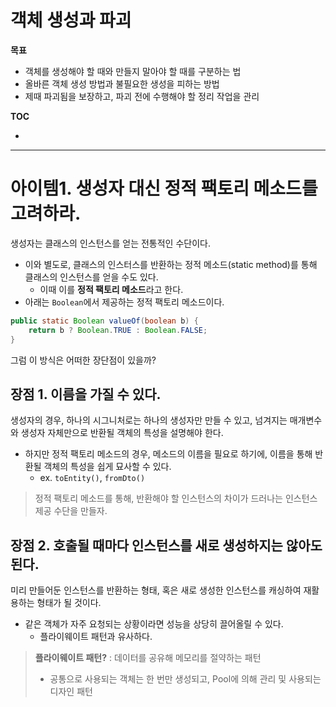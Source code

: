 # 객체 생성과 파괴
**목표**
- 객체를 생성해야 할 때와 만들지 말아야 할 때를 구분하는 법
- 올바른 객체 생성 방법과 불필요한 생성을 피하는 방법
- 제때 파괴됨을 보장하고, 파괴 전에 수행해야 할 정리 작업을 관리

**TOC**
- []()

---

# 아이템1. 생성자 대신 정적 팩토리 메소드를 고려하라.
생성자는 클래스의 인스턴스를 얻는 전통적인 수단이다.
- 이와 별도로, 클래스의 인스터스를 반환하는 정적 메소드(static method)를 통해 클래스의 인스턴스를 얻을 수도 있다.
  - 이때 이를 **정적 팩토리 메소드**라고 한다.
- 아래는 `Boolean`에서 제공하는 정적 팩토리 메소드이다.

```java
public static Boolean valueOf(boolean b) {
    return b ? Boolean.TRUE : Boolean.FALSE;
} 
```

그럼 이 방식은 어떠한 장단점이 있을까?

## 장점 1. 이름을 가질 수 있다.
생성자의 경우, 하나의 시그니처로는 하나의 생성자만 만들 수 있고, 넘겨지는 매개변수와 생성자 자체만으로 반환될 객체의 특성을 설명해야 한다.
- 하지만 정적 팩토리 메소드의 경우, 메소드의 이름을 필요로 하기에, 이름을 통해 반환될 객체의 특성을 쉽게 묘사할 수 있다.
  - ex. `toEntity()`, `fromDto()`

> 정적 팩토리 메소드를 통해, 반환해야 할 인스턴스의 차이가 드러나는 인스턴스 제공 수단을 만들자.

## 장점 2. 호출될 때마다 인스턴스를 새로 생성하지는 않아도 된다.
미리 만들어둔 인스턴스를 반환하는 형태, 혹은 새로 생성한 인스턴스를 캐싱하여 재활용하는 형태가 될 것이다.
- 같은 객체가 자주 요청되는 상황이라면 성능을 상당히 끌어올릴 수 있다. 
  - 플라이웨이트 패턴과 유사하다.

> **플라이웨이트 패턴?**
> : 데이터를 공유해 메모리를 절약하는 패턴
> - 공통으로 사용되는 객체는 한 번만 생성되고, Pool에 의해 관리 및 사용되는 디자인 패턴

